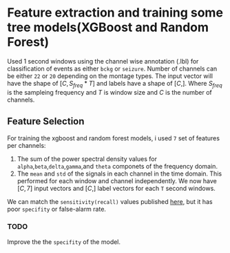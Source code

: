 # Feature extraction and training some tree models(XGBoost and Random Forest)
Used 1 second windows using the channel wise annotation (.lbl) for classification of events as either `bckg` or `seizure`. Number of channels can be either `22` or `20` depending on the montage types. The input vector will have the shape of $[C,S_{freq} * T]$ and labels have a shape of $[C,]$. Where $S_{freq}$ is the sampleing frequency and $T$ is window size and $C$ is the number of channels.
## Feature Selection
For training the xgboost and random forest models, i used `7` set of features per channels:
1) The sum of the power spectral density values for `alpha`,`beta`,`delta`,`gamma`,and `theta` componets of the frequency domain.
2) The `mean` and `std` of the signals in each channel in the time domain.
This performed for each window and channel independently.
We now have $[C,7]$ input vectors and $[C,]$ label vectors for each `T` second windows.

We can match the `sensitivity(recall)` values published [here](https://sci-hub.se/https://ieeexplore.ieee.org/document/9353625), but it has poor `specifity` or false-alarm rate.

### TODO
Improve the the `specifity` of the model.